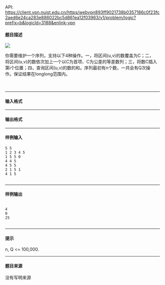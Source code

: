 API: https://client.vpn.nuist.edu.cn/https/webvpn893ff9021738b0357186c0f23fc2aed6e24ca283e886022bc5d861ea12f03963/v1/problem/logic?prefix=b&logicId=3188&enlink-vpn

#### 题目描述

![](../file/3188_0.jpg)

你需要维护一个序列，支持以下4种操作。一，将区间(u,v)的数覆盖为C；二，  
将区间(u,v)的数依次加上一个以C为首项、C为公差的等差数列；三，将数C插入  
第i个位置；四，查询区间(u,v)的数的和。序列最初有n个数，一共会有Q次操  
作。保证结果在longlong范围内。   
   
 

---

#### 输入格式

---

#### 输出格式

---

#### 样例输入
```
5 5 
1 2 3 4 5 
1 5 5 0 
4 4 5 
4 5 5 
2 1 5 1 
4 1 5 
 

```

---

#### 样例输出
```
 
4 
0 
25 
 
```

---

#### 提示

n, Q <= 100,000.   

---

#### 题目来源

没有写明来源